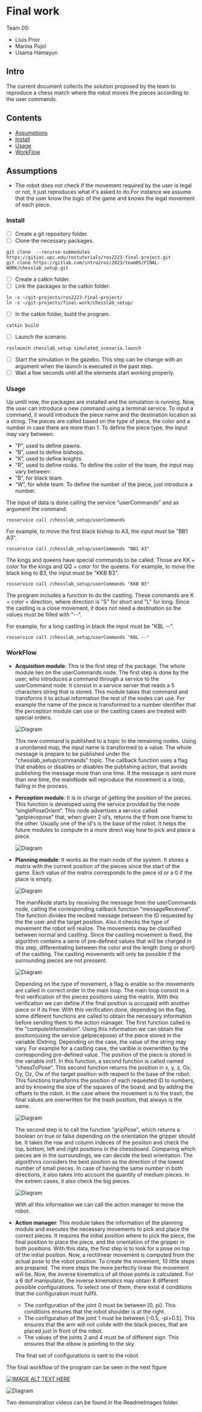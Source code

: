 # Final work 
Team 05: 
*	Lluis Prior 
*	Marina Pujol
*	Usama Hamayun

## Intro

The current document collects the solution proposed by the team to reproduce a chess match where the robot moves the pieces according to the user commands. 

## Contents

*   [Assumptions](#assumptions)
*   [Install](#install)
*   [Usage](#usage)
*   [WorkFlow](#workflow)

## Assumptions

*   The robot does not check if the movement required by the user is legal or not, it just reproduces what it's asked to do.For instance we assume that the user know the logic of the game and knows the legal movement of each piece.

### Install

*	[ ] Create a git repository folder.
*	[ ] Clone the necessary packages.
```
git clone  --recurse-submodules https://gitioc.upc.edu/rostutorials/ros2223-final-project.git
git clone https://gitlab.com/intro2ros/2023/team05/FINAL-WORK/chesslab_setup.git
```
*	[ ] Create a catkin folder.
*	[ ] Link the packages to the catkin folder.
```
ln -s ~/git-projects/ros2223-final-project/
ln -s ~/git-projects/final-work/chesslab_setup/
```
*	[ ] In the catkin folder, build the program.
```
catkin build
```
*	[ ] Launch the scenario.
```
roslaunch chesslab_setup simulated_scenario.launch
```
*	[ ] Start the simulation in the gazebo. This step can be change with an argument when the launch is executed in the past step.
*	[ ] Wait a few seconds until all the elements start working properly. 

### Usage

Up untill now, the packages are installed and the simulation is running. Now, the user can introduce a new command using a terminal service. To input a command, it would introduce the piece name and the destination location as a string. The pieces are called based on the type of piece, the color and a number in case there are more than 1.
To define the piece type, the input may vary between:
*	”P”, used to define pawns.
*	“B”, used to define bishops.
*	“K”, used to define knights.
*	“R”, used to define rooks.
To define the color of the team, the input may vary between:
*	“B”, for black team.
*	“W”, for white team.
To define the number of the piece, just introduce a number.

The input of data is done calling the service “userCommands” and as argument the command.
```
rosservice call /chesslab_setup/userCommands
```

For example, to move the first black bishop to A3, the input must be "BB1 A3".
```
rosservice call /chesslab_setup/userCommands "BB1 A3"
```

The kings and queens have special commands to be called. Those are KK + color for the kings and QQ + color for the queens.
For example, to move the black king to B3, the input must be "KKB B3".
```
rosservice call /chesslab_setup/userCommands "KKB B3"
```

The program includes a function to do the castling. These commands are K + color + direction, where direction is "S" for short and "L" for long. Since the castling is a close movement, it does not need a destination so the values must be filled with “--”.

For example, for a long castling in black the input must be "KBL --".
```
rosservice call /chesslab_setup/userCommands "KBL --"
```

### WorkFlow

*	**Acquisition module**: This is the first step of the package. The whole module lies on the userCommands node. The first step is done by the user, who introduces a command through a service to the userCommand node. It consist in a service server that reads a 5 characters string that is stored. This module takes that command and transforms it to actual information the rest of the nodes can use. For example the name of the piece is transformed to a number identifier that the perception module can use or the castling cases are treated with special orders. 

	![Diagram](ReadmeImages/newCommand.png)

	This new command is published to a topic to the remaining nodes.  Using a unordened map, the input name is transformed to a value. The whole message is prepare to be published under the "chesslab_setup/commands" topic. The callback function uses a flag that enables or disables or disables the publishing action, that avoids publishing the message more than one time. If the message is sent more than one time, the mainNode will reproduce the movement is a loop, failing in the process. 

*	**Perception module**: It is in charge of getting the position of the pieces. This function is developed using the service provided by the node “singlePoseOrient”. This node advertises a service called “getpiecepose” that, when given 2 id’s, returns the tf from one frame to the other. Usually one of the id's is the base of the robot. It helps the future modules to compute in a more direct way how to pick and place a piece.

	![Diagram](ReadmeImages/getpiecepose.png)

*	**Planning module**: It works as the main node of the system. It stores a matrix with the current position of the pieces since the start of the game. Each value of the matrix corresponds to the piece id or a 0 if the place is empty. 

	![Diagram](ReadmeImages/MatrixNet.png)

	The mainNode starts by receiving the message from the userCommands node, calling the corresponding callback function "messageReceived". The function divides the recibed message between the ID requested by the the user and the target position. Also it checks the type of movement the robot will realize. The movements may be classified between normal and castling. Since the castling movement is fixed, the algorithm contains a serie of pre-defined values that will be charged in this step, differentiating between the color and the length (long or short) of the castling. The castling movements will only be possible if the surrounding pieces are not pressent. 

	![Diagram](ReadmeImages/castlingNotPoss.png)

	Depending on the type of movement, a flag is enable so the movements are called in correct order in the main loop. The main loop consist in a first verification of the pieces positions using the matrix. With this verification we can define if the final position is occupaid with another piece or if its free. With this verification done, depending on the flag, some different functions are called to obtain the necessary information before sending them to the action manager. The first function called is the "computeInformation". Using this information we can obtain the position(using the service getpiecepose) of the piece stored in the variable IDstring. Depending on the case, the value of the string may vary. For example for a castling case, the varible is overwritten by the corresponding pre-defined value. The position of the piece is stored in the variable init1. In this function, a second function is called named "chessToPose". This second function returns the position in x, y, z, Ox, Oy, Oz, Ow of the target position with respect to the base of the robot. This functions transforms the position of each requested ID to numbers, and by knowing the size of the squares of the board, and by adding the offsets to the robot. In the case where the movement is to the trash, the final values are overwritten for the trash position, that always is the same.

	![Diagram](ReadmeImages/positions.png)

	The second step is to call the function "gripPose", which returns a boolean on true or false depending on the orientation the gripper should be. It takes the row and column indeces of the posiiton and check the top, bottom, left and right positions in the chessboard. Comparing which pieces are in the surroundings, we can decide the best orientation. The algorithms considers the best position as the direction of the lowest number of small pieces. In case of having the same number in both directions, it also takes into account the quantity of medium pieces. In the extrem cases, it also check the big pieces. 

  	![Diagram](ReadmeImages/orientations.png)

	With all this information we can call the action manager to move the robot. 

*	**Action manager**: This module takes the information of the planning module and executes the necessary movements to pick and place the correct pieces. It requires the initial position where to pick the piece, the final position to place the piece, and the orientation of the gripper in both positions. With this data, the first step is to look for a pose on top of the initial position. Now, a rectilinear movement is computed from the actual pose to the robot position. To create the movement, 10 little steps are prepared. The more steps the more perfectly linear the movement will be. Now, the inverse kinematics  of all those points is calculated. For a 6 dof manipulator, the inverse kinematics may obtain 8 different possible configurations.  To select one of them, there exist 4 conditions that the configuration must fullfil.

	*	The configuration of the joint 0 must be between [0, pi]. This conditions ensures that the robot shoulder is at the right.
	*	The configuration of the joint 1 must be between [-0.5, -pi+0.5]. This ensures that the arm will not colide with the black pieces, that are placed just in front of the robot.
	*	The values of the joints 2 and 4 must be of different sign. This ensures that the elbow is pointing to the sky.

	The final set of configurations is sent to the robot.



The final workflow of the program can be seen in the next figure

[![IMAGE ALT TEXT HERE](https://img.youtube.com/vi/0GHr0PB0Luc/0.jpg)](https://www.youtube.com/watch?v=0GHr0PB0Luc)

![Diagram](ReadmeImages/Flowchart.png) 

Two demonstration videos can be found in the ReadmeImages folder.
